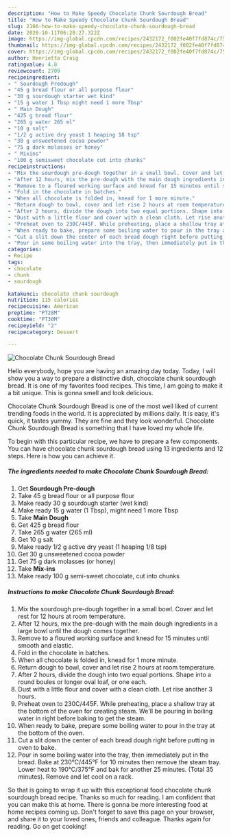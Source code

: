 ```yaml
---
description: "How to Make Speedy Chocolate Chunk Sourdough Bread"
title: "How to Make Speedy Chocolate Chunk Sourdough Bread"
slug: 2166-how-to-make-speedy-chocolate-chunk-sourdough-bread
date: 2020-10-11T06:28:27.322Z
image: https://img-global.cpcdn.com/recipes/2432172_f002fe40f7fd874c/751x532cq70/chocolate-chunk-sourdough-bread-recipe-main-photo.jpg
thumbnail: https://img-global.cpcdn.com/recipes/2432172_f002fe40f7fd874c/751x532cq70/chocolate-chunk-sourdough-bread-recipe-main-photo.jpg
cover: https://img-global.cpcdn.com/recipes/2432172_f002fe40f7fd874c/751x532cq70/chocolate-chunk-sourdough-bread-recipe-main-photo.jpg
author: Henrietta Craig
ratingvalue: 4.8
reviewcount: 2709
recipeingredient:
- " Sourdough Predough"
- "45 g bread flour or all purpose flour"
- "30 g sourdough starter wet kind"
- "15 g water 1 Tbsp might need 1 more Tbsp"
- " Main Dough"
- "425 g bread flour"
- "265 g water 265 ml"
- "10 g salt"
- "1/2 g active dry yeast 1 heaping 18 tsp"
- "30 g unsweetened cocoa powder"
- "75 g dark molasses or honey"
- " Mixins"
- "100 g semisweet chocolate cut into chunks"
recipeinstructions:
- "Mix the sourdough pre-dough together in a small bowl. Cover and let rest for 12 hours at room temperature."
- "After 12 hours, mix the pre-dough with the main dough ingredients in a large bowl until the dough comes together."
- "Remove to a floured working surface and knead for 15 minutes until smooth and elastic."
- "Fold in the chocolate in batches."
- "When all chocolate is folded in, knead for 1 more minute."
- "Return dough to bowl, cover and let rise 2 hours at room temperature."
- "After 2 hours, divide the dough into two equal portions. Shape into a round boules or longer oval loaf, or one each."
- "Dust with a little flour and cover with a clean cloth. Let rise another 3 hours."
- "Preheat oven to 230C/445F. While preheating, place a shallow tray at the bottom of the oven for creating steam. We&#39;ll be pouring in boiling water in right before baking to get the steam."
- "When ready to bake, prepare some boiling water to pour in the tray at the bottom of the oven."
- "Cut a slit down the center of each bread dough right before putting in oven to bake."
- "Pour in some boiling water into the tray, then immediately put in the bread. Bake at 230°C/445°F for 10 minutes then remove the steam tray. Lower heat to 190°C/375°F and bak for another 25 minutes. (Total 35 minutes). Remove and let cool on a rack."
categories:
- Recipe
tags:
- chocolate
- chunk
- sourdough

katakunci: chocolate chunk sourdough 
nutrition: 115 calories
recipecuisine: American
preptime: "PT28M"
cooktime: "PT30M"
recipeyield: "2"
recipecategory: Dessert

---
```



![Chocolate Chunk Sourdough Bread](https://img-global.cpcdn.com/recipes/2432172_f002fe40f7fd874c/751x532cq70/chocolate-chunk-sourdough-bread-recipe-main-photo.jpg)

Hello everybody, hope you are having an amazing day today. Today, I will show you a way to prepare a distinctive dish, chocolate chunk sourdough bread. It is one of my favorites food recipes. This time, I am going to make it a bit unique. This is gonna smell and look delicious.



Chocolate Chunk Sourdough Bread is one of the most well liked of current trending foods in the world. It is appreciated by millions daily. It is easy, it's quick, it tastes yummy. They are fine and they look wonderful. Chocolate Chunk Sourdough Bread is something that I have loved my whole life.


To begin with this particular recipe, we have to prepare a few components. You can have chocolate chunk sourdough bread using 13 ingredients and 12 steps. Here is how you can achieve it.

<!--inarticleads1-->

##### The ingredients needed to make Chocolate Chunk Sourdough Bread:

1. Get  **Sourdough Pre-dough**
1. Take 45 g bread flour or all purpose flour
1. Make ready 30 g sourdough starter (wet kind)
1. Make ready 15 g water (1 Tbsp), might need 1 more Tbsp
1. Take  **Main Dough**
1. Get 425 g bread flour
1. Take 265 g water (265 ml)
1. Get 10 g salt
1. Make ready 1/2 g active dry yeast (1 heaping 1/8 tsp)
1. Get 30 g unsweetened cocoa powder
1. Get 75 g dark molasses (or honey)
1. Take  **Mix-ins**
1. Make ready 100 g semi-sweet chocolate, cut into chunks




<!--inarticleads2-->

##### Instructions to make Chocolate Chunk Sourdough Bread:

1. Mix the sourdough pre-dough together in a small bowl. Cover and let rest for 12 hours at room temperature.
1. After 12 hours, mix the pre-dough with the main dough ingredients in a large bowl until the dough comes together.
1. Remove to a floured working surface and knead for 15 minutes until smooth and elastic.
1. Fold in the chocolate in batches.
1. When all chocolate is folded in, knead for 1 more minute.
1. Return dough to bowl, cover and let rise 2 hours at room temperature.
1. After 2 hours, divide the dough into two equal portions. Shape into a round boules or longer oval loaf, or one each.
1. Dust with a little flour and cover with a clean cloth. Let rise another 3 hours.
1. Preheat oven to 230C/445F. While preheating, place a shallow tray at the bottom of the oven for creating steam. We&#39;ll be pouring in boiling water in right before baking to get the steam.
1. When ready to bake, prepare some boiling water to pour in the tray at the bottom of the oven.
1. Cut a slit down the center of each bread dough right before putting in oven to bake.
1. Pour in some boiling water into the tray, then immediately put in the bread. Bake at 230°C/445°F for 10 minutes then remove the steam tray. Lower heat to 190°C/375°F and bak for another 25 minutes. (Total 35 minutes). Remove and let cool on a rack.




So that is going to wrap it up with this exceptional food chocolate chunk sourdough bread recipe. Thanks so much for reading. I am confident that you can make this at home. There is gonna be more interesting food at home recipes coming up. Don't forget to save this page on your browser, and share it to your loved ones, friends and colleague. Thanks again for reading. Go on get cooking!
